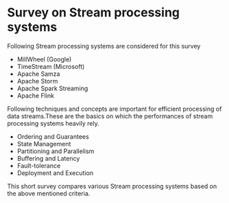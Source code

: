 # Survey on Stream processing systems

Following Stream processing systems are considered for this survey
+ MillWheel (Google)
+ TimeStream (Microsoft)
+ Apache Samza
+ Apache Storm
+ Apache Spark Streaming
+ Apache Flink

Following techniques and concepts are important for efficient processing of data streams.These are the basics on which the performances of stream processing systems heavily rely.
+ Ordering and Guarantees
+ State Management
+ Partitioning and Parallelism
+ Buffering and Latency
+ Fault-tolerance
+ Deployment and Execution

This short survey compares various Stream processing systems based on the above mentioned criteria. 
